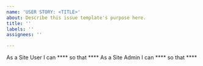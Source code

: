 ```yaml
---
name: 'USER STORY: <TITLE>'
about: Describe this issue template's purpose here.
title: ''
labels: ''
assignees: ''

---
```


As a Site User I can **** so that ****
As a Site Admin I can **** so that ****
